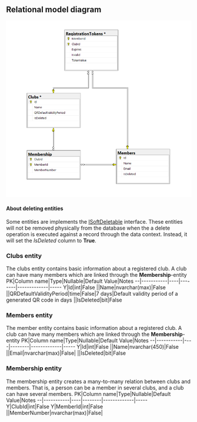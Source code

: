 ## Relational model diagram
![Database diagram](https://github.com/grbrandt/membership-card/blob/master/Documentation/Images/Database%20diagram.png)
#### About deleting entities
Some entities are implements the [ISoftDeletable](https://github.com/grbrandt/membership-card/blob/master/Membership.Data/Entities/ISoftDeleteable.cs) interface. These entities will not be removed physically from the database when the a delete operation is executed against a record through the data context. Instead, it will set the *IsDeleted* column to **True**. 

### Clubs entity
The clubs entity contains basic information about a registered club. A club can have many members which are linked through the **Membership**-entity
PK|Column name|Type|Nullable|Default Value|Notes
--|-----------|----|--------|-------------|-----
Y|Id|int|False
||Name|nvarchar(max)|False
||QRDefaultValidityPeriod|time|False|7 days|Default validity period of a generated QR code in days
||IsDeleted|bit|False

### Members entity
The member entity contains basic information about a registered club. A club can have many members which are linked through the **Membership**-entity
PK|Column name|Type|Nullable|Default Value|Notes
--|-----------|----|--------|-------------|-----
Y|Id|int|False
||Name|nvarchar(450)|False
||Email|nvarchar(max)|False|
||IsDeleted|bit|False


### Membership entity
The membership entity creates a many-to-many relation between clubs and members. That is, a person can be a member in several clubs, and a club can have several members. 
PK|Column name|Type|Nullable|Default Value|Notes
--|-----------|----|--------|-------------|-----
Y|ClubId|int|False
Y|MemberId|int|False
||MemberNumber|nvarchar(max)|False|
